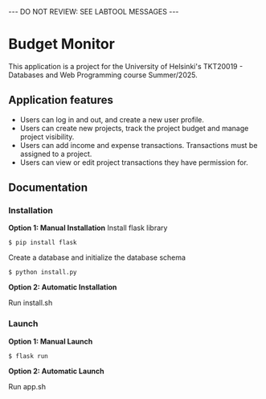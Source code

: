 --- DO NOT REVIEW: SEE LABTOOL MESSAGES ---







# Budget Monitor

This application is a project for the University of Helsinki's TKT20019 - Databases and Web Programming course Summer/2025.

## Application features

-   Users can log in and out, and create a new user profile.
-   Users can create new projects, track the project budget and manage project visibility.
-   Users can add income and expense transactions. Transactions must be assigned to a project.
-   Users can view or edit project transactions they have permission for.

## Documentation

### Installation

**Option 1: Manual Installation**
Install flask library

```
$ pip install flask
```

Create a database and initialize the database schema

```
$ python install.py
```

**Option 2: Automatic Installation**

Run install.sh

### Launch

**Option 1: Manual Launch**

```
$ flask run
```

**Option 2: Automatic Launch**

Run app.sh
